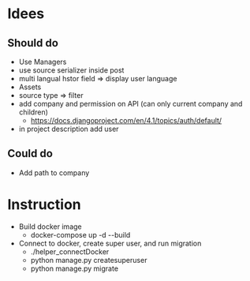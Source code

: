 # Idees

## Should do

- Use Managers
- use source serializer inside post
- multi langual hstor field => display user language
- Assets
- source type => filter
- add company and permission on API (can only current company and children)
  - https://docs.djangoproject.com/en/4.1/topics/auth/default/
- in project description add user

## Could do

- Add path to company

# Instruction

- Build docker image
  - docker-compose up -d --build
- Connect to docker, create super user, and run migration
  - ./helper_connectDocker
  - python manage.py createsuperuser
  - python manage.py migrate
